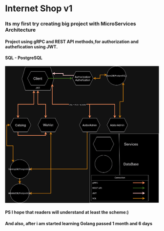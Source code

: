 # Internet Shop v1
### Its my first try creating big project with MicroServices Architecture
#### Project using gRPC and REST API methods,for authorization and authefication using JWT.
#### SQL - PostgreSQL

![SchemaProject](SchemaProject.png)
#### PS I hope that readers will understand at least the scheme:)
#### And also, after i am started learning Golang passed 1 month and 6 days
